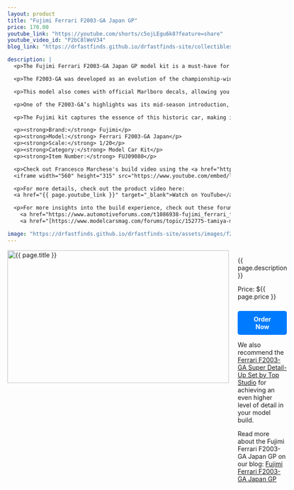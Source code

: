 ```yaml
---
layout: product
title: "Fujimi Ferrari F2003-GA Japan GP"
price: 170.00
youtube_link: "https://youtube.com/shorts/c5ojLEgu6k8?feature=share"
youtube_video_id: "P2bC8lWeV34"
blog_link: "https://drfastfinds.github.io/drfastfinds-site/collectibles/model%20kits/fujimi/ferrari/f2003-ga/2024/09/25/fujimi-ferrari-f2003-ga-japan-gp.html"

description: |
  <p>The Fujimi Ferrari F2003-GA Japan GP model kit is a must-have for fans of Formula 1 racing and collectors alike. This 1/20 scale model accurately represents the iconic Ferrari F2003-GA, a car that played a pivotal role in Ferrari's successful 2003 Formula One season.</p>

  <p>The F2003-GA was developed as an evolution of the championship-winning F2002 and featured several key design upgrades. Designed by a talented team including Rory Byrne and Ross Brawn, the car incorporated new aerodynamic elements like bulbous sidepods and a lengthened wheelbase to enhance its performance. The "GA" designation was added to honor Gianni Agnelli, the late head of Fiat.</p>

  <p>This model also comes with official Marlboro decals, allowing you to replicate the original livery that Ferrari used throughout the season, except at select Grands Prix where tobacco branding was restricted. The car itself is a masterpiece of engineering, securing seven race wins, five pole positions, and helping Michael Schumacher claim his sixth Drivers' Championship title, surpassing the legendary Juan Manuel Fangio.</p>

  <p>One of the F2003-GA’s highlights was its mid-season introduction, where it immediately proved its potential by winning 3 out of its first 4 races. Despite challenges with tire wear during the hot European summer, Ferrari and Bridgestone regained dominance later in the season, culminating in Schumacher’s triumphant title win.</p>

  <p>The Fujimi kit captures the essence of this historic car, making it a perfect addition for any motorsport enthusiast or model builder. Its high-quality craftsmanship and detailed components offer an authentic representation of Ferrari’s iconic machine. Whether you're displaying it or assembling it, this model will undoubtedly be a centerpiece of any collection.</p>

  <p><strong>Brand:</strong> Fujimi</p>
  <p><strong>Model:</strong> Ferrari F2003-GA Japan</p>
  <p><strong>Scale:</strong> 1/20</p>
  <p><strong>Category:</strong> Model Car Kit</p>
  <p><strong>Item Number:</strong> FUJ09080</p>

  <p>Check out Francesco Marchese's build video using the <a href="https://drfastfinds.github.io/drfastfinds-site/products/ferrari-f2003-ga-detail-up" target="_blank">Top Studio</a> detail kit (which we sell):</p>
  <iframe width="560" height="315" src="https://www.youtube.com/embed/lyetoPi-ZZs" frameborder="0" allow="accelerometer; autoplay; clipboard-write; encrypted-media; gyroscope; picture-in-picture" allowfullscreen></iframe>

  <p>For more details, check out the product video here: 
  <a href="{{ page.youtube_link }}" target="_blank">Watch on YouTube</a></p>

  <p>For more insights into the build experience, check out these forum discussions: 
    <a href="https://www.automotiveforums.com/t1086938-fujimi_ferrari_f2003_ga.html">AutomotiveForums</a> and 
    <a href="[https://www.modelcarsmag.com/forums/topic/152775-tamiya-mclaren-mp46-build/](https://www.britmodeller.com/forums/index.php?/topic/234959417-fujimi-ferrari-f2003-ga/)" target="_blank">ModelCarsMag</a></p>

image: "https://drfastfinds.github.io/drfastfinds-site/assets/images/f2003.jpg"
---
```


<div class="product-detail">
    <div class="product-image-box">
        <img class="main-image" src="{{ page.image }}" alt="{{ page.title }}">
    </div>
    <div class="product-text">
        <p>{{ page.description }}</p>
        <p>Price: ${{ page.price }}</p>
        <a href="{{ site.baseurl }}/order" class="buy-now">Order Now</a>
       <p>We also recommend the <a href="https://drfastfinds.github.io/drfastfinds-site/products/ferrari-f2003-ga-detail-up" target="_blank">Ferrari F2003-GA Super Detail-Up Set by Top Studio</a> for achieving an even higher level of detail in your model build.</p>

<p>Read more about the Fujimi Ferrari F2003-GA Japan GP on our blog: 
    <a href="https://drfastfinds.github.io/drfastfinds-site/collectibles/model%20kits/fujimi/ferrari/f2003-ga/2024/09/25/fujimi-ferrari-f2003-ga-japan-gp.html" target="_blank">Fujimi Ferrari F2003-GA Japan GP</a>
        </p>
    </div>
</div>

<style>
.product-detail {
    display: flex;
    align-items: flex-start;
    gap: 20px;
    margin-bottom: 20px;
}

.product-image-box {
    flex-shrink: 0;
    width: 500px; 
    height: 300px; 
    overflow: hidden; 
}

.main-image {
    width: 100%; 
    height: 100%; 
    object-fit: contain; 
    display: block;
}

.product-text {
    max-width: 400px;
    flex-grow: 1;
}

.buy-now {
    display: inline-block;
    padding: 10px 20px;
    margin-top: 10px;
    background-color: #007bff;
    color: #fff;
    text-decoration: none;
    border-radius: 5px;
    font-weight: bold;
    text-align: center;
}

.buy-now:hover {
    background-color: #0056b3;
}

.youtube-link {
    margin-top: 20px;
}
</style>
